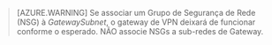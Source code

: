 >[AZURE.WARNING] Se associar um Grupo de Segurança de Rede (NSG) à *GatewaySubnet*, o gateway de VPN deixará de funcionar conforme o esperado. NÃO associe NSGs a sub-redes de Gateway.




<!--HONumber=Sep16_HO3-->


